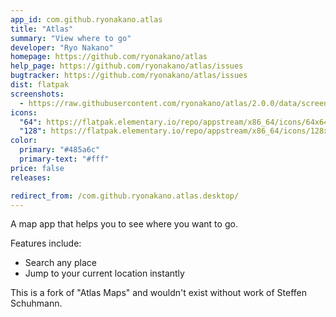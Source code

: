```yaml
---
app_id: com.github.ryonakano.atlas
title: "Atlas"
summary: "View where to go"
developer: "Ryo Nakano"
homepage: https://github.com/ryonakano/atlas
help_page: https://github.com/ryonakano/atlas/issues
bugtracker: https://github.com/ryonakano/atlas/issues
dist: flatpak
screenshots:
  - https://raw.githubusercontent.com/ryonakano/atlas/2.0.0/data/screenshots/pantheon/screenshot-light.png
icons:
  "64": https://flatpak.elementary.io/repo/appstream/x86_64/icons/64x64/com.github.ryonakano.atlas.png
  "128": https://flatpak.elementary.io/repo/appstream/x86_64/icons/128x128/com.github.ryonakano.atlas.png
color:
  primary: "#485a6c"
  primary-text: "#fff"
price: false
releases:

redirect_from: /com.github.ryonakano.atlas.desktop/
---
```


<p>A map app that helps you to see where you want to go.</p>
<p>Features include:</p>
<ul>
<li>Search any place</li>
<li>Jump to your current location instantly</li>
</ul>
<p>This is a fork of "Atlas Maps" and wouldn't exist without work of Steffen Schuhmann.</p>